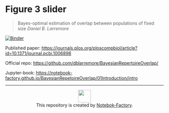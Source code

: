 # Figure 3 slider
> Bayes-optimal estimation of overlap between populations of fixed size
*Daniel B. Larremore*  <br> 

[![Binder](https://mybinder.org/badge_logo.svg)](https://mybinder.org/v2/gh/zelenkastiot/Figure3_enhanced/master?urlpath=lab/tree/)

Published paper: https://journals.plos.org/ploscompbiol/article?id=10.1371/journal.pcbi.1006898


Official repo: https://github.com/dblarremore/BayesianRepertoireOverlap/


Jupyter-book: https://notebook-factory.github.io/BayesianRepetoireOverlap/01Introduction/intro
<br>

<hr>
<p align="center">
<img src="https://avatars3.githubusercontent.com/u/63861117?s=200&v=4" style="width:40px;"></img> <br>
This repository is created by <a href="https://github.com/Notebook-Factory">Notebok-Factory</a>. 
</p>
